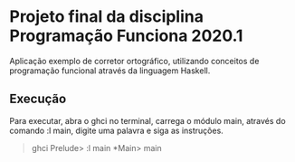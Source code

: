 # Projeto final da disciplina Programação Funciona 2020.1
Aplicação exemplo de corretor ortográfico, utilizando conceitos de programação funcional através da linguagem Haskell. 

## Execução
Para executar, abra o ghci no terminal, carrega o módulo main, através do comando :l main, digite uma palavra e siga as instruções.

> ghci
> Prelude> :l main
> *Main> main